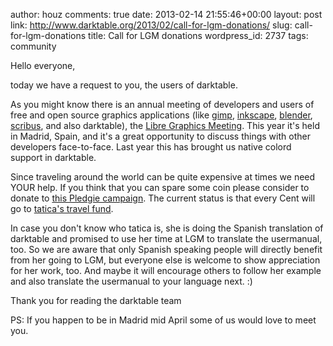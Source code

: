 author: houz
comments: true
date: 2013-02-14 21:55:46+00:00
layout: post
link: http://www.darktable.org/2013/02/call-for-lgm-donations/
slug: call-for-lgm-donations
title: Call for LGM donations
wordpress_id: 2737
tags: community

Hello everyone,

today we have a request to you, the users of darktable.

As you might know there is an annual meeting of developers and users of free and open source graphics applications (like [gimp](http://www.gimp.org/), [inkscape](http://www.inkscape.org/), [blender](http://www.blender.org/), [scribus](http://www.scribus.net), and also darktable), the [Libre Graphics Meeting](http://libregraphicsmeeting.org/2013/). This year it's held in Madrid, Spain, and it's a great opportunity to discuss things with other developers face-to-face. Last year this has brought us native colord support in darktable.

Since traveling around the world can be quite expensive at times we need YOUR help. If you think that you can spare some coin please consider to donate to [this Pledgie campaign](http://pledgie.com/campaigns/18338). The current status is that every Cent will go to [tatica's travel fund](http://tatica.org/en/2013/01/22/lgm-recaudando-fondos-con-arte/).

In case you don't know who tatica is, she is doing the Spanish translation of darktable and promised to use her time at LGM to translate the usermanual, too. So we are aware that only Spanish speaking people will directly benefit from her going to LGM, but everyone else is welcome to show appreciation for her work, too. And maybe it will encourage others to follow her example and also translate the usermanual to your language next. :)

Thank you for reading
the darktable team

PS: If you happen to be in Madrid mid April some of us would love to meet you.
